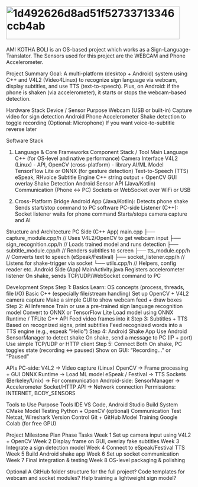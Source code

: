 # <img width="469" height="89" alt="1d492626d8ad51f52733713346ccb4ab" src="https://github.com/user-attachments/assets/e73d5703-dd80-4677-b7c3-7ba96a341751" />
AMI KOTHA BOLI is an OS-based project which works as a Sign-Language-Translator. The Sensors used for this project are the WEBCAM and Phone Accelerometer.

Project Summary
Goal:
 A multi-platform (desktop + Android) system using C++ and V4L2 (Video4Linux) to recognize sign language via webcam, display subtitles, and use TTS (text-to-speech).
 Plus, on Android: if the phone is shaken (via accelerometer), it starts or stops the webcam-based detection.

 

 
Hardware Stack
Device / Sensor
Purpose
Webcam (USB or built-in)
Capture video for sign detection
Android Phone Accelerometer
Shake detection to toggle recording
(Optional: Microphone)
If you want voice-to-subtitle reverse later

 
Software Stack
1. Language & Core Frameworks
Component
Stack / Tool
Main Language
C++ (for OS-level and native performance)
Camera Interface
V4L2 (Linux) - API, OpenCV (cross-platform) - library
AI/ML Model
TensorFlow Lite or ONNX (for gesture detection)
Text-to-Speech (TTS)
eSpeak, RHvoice
Subtitle Engine
C++ string output + OpenCV GUI overlay
Shake Detection
Android Sensor API (Java/Kotlin)
Communication (Phone <-> PC)
Sockets or WebSocket over WiFi or USB

 
2. Cross-Platform Bridge
Android App (Java/Kotlin):
Detects phone shake
Sends start/stop command to PC software
PC-side Listener (C++):
Socket listener waits for phone command
Starts/stops camera capture and AI
 

 
Structure and Architecture
PC Side (C++ App)
main.cpp
├── capture_module.cpp/h     	// Uses V4L2/OpenCV to get webcam input
├── sign_recognition.cpp/h   	// Loads trained model and runs detection
├── subtitle_module.cpp/h    	// Renders subtitles to screen
├── tts_module.cpp/h         	// Converts text to speech (eSpeak/Festival)
├── socket_listener.cpp/h    	// Listens for shake-trigger via socket
└── utils.cpp/h              	// Helpers, config reader etc.
Android Side (App)
MainActivity.java
Registers accelerometer listener
On shake, sends TCP/UDP/WebSocket command to PC
 

 
Development Steps
Step 1: Basics
Learn:
OS concepts (process, threads, file I/O)
Basic C++ (especially file/stream handling)
Set up OpenCV + V4L2 camera capture
Make a simple GUI to show webcam feed + draw boxes
Step 2: AI Inference
Train or use a pre-trained sign language recognition model
Convert to ONNX or TensorFlow Lite
Load model using ONNX Runtime / TFLite C++ API
Feed video frames into it
Step 3: Subtitles + TTS
Based on recognized signs, print subtitles
Feed recognized words into a TTS engine (e.g., espeak "Hello")
Step 4: Android Shake App
Use Android SensorManager to detect shake
On shake, send a message to PC (IP + port)
Use simple TCP/UDP or HTTP client
Step 5: Connect Both
On shake, PC toggles state (recording ↔ paused)
Show on GUI: “Recording...” or “Paused”
 

 
APIs
PC-side:
V4L2 → Video capture (Linux)
OpenCV → Frame processing + GUI
ONNX Runtime → Load ML model
eSpeak / Festival → TTS
Sockets (Berkeley/Unix) → For communication
Android-side:
SensorManager → Accelerometer
Socket/HTTP API → Network connection
Permissions: INTERNET, BODY_SENSORS
 
Tools to Use
Purpose
Tools
IDE
VS Code, Android Studio
Build System
CMake
Model Testing
Python + OpenCV (optional)
Communication Test
Netcat, Wireshark
Version Control
Git + GitHub
Model Training
Google Colab (for free GPU)

 

 
Project Milestone Plan
Phase
Tasks
Week 1
Set up camera input using V4L2 + OpenCV
Week 2
Display frame on GUI, overlay fake subtitles
Week 3
Integrate a sign detection model
Week 4
Connect to eSpeak/Festival TTS
Week 5
Build Android shake app
Week 6
Set up socket communication
Week 7
Final integration & testing
Week 8
OS-level packaging & polishing

 
Optional
A GitHub folder structure for the full project?
Code templates for webcam and socket modules?
Help training a lightweight sign model?
 
 


